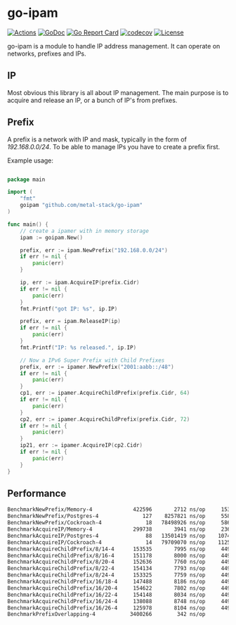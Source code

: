 # go-ipam

[![Actions](https://github.com/metal-stack/go-ipam/workflows/build/badge.svg)](https://github.com/metal-stack/go-ipam/actions)
[![GoDoc](https://godoc.org/github.com/metal-stack/go-ipam?status.svg)](https://godoc.org/github.com/metal-stack/go-ipam)
[![Go Report Card](https://goreportcard.com/badge/github.com/metal-stack/go-ipam)](https://goreportcard.com/report/github.com/metal-stack/go-ipam)
[![codecov](https://codecov.io/gh/metal-stack/go-ipam/branch/master/graph/badge.svg)](https://codecov.io/gh/metal-stack/go-ipam)
[![License](https://img.shields.io/badge/license-MIT-blue.svg)](https://github.com/metal-stack/go-ipam/blob/master/LICENSE)

go-ipam is a module to handle IP address management. It can operate on networks, prefixes and IPs.

## IP

Most obvious this library is all about IP management. The main purpose is to acquire and release an IP, or a bunch of
IP's from prefixes.

## Prefix

A prefix is a network with IP and mask, typically in the form of *192.168.0.0/24*. To be able to manage IPs you have to create a prefix first.

Example usage:

```go

package main

import (
    "fmt"
    goipam "github.com/metal-stack/go-ipam"
)

func main() {
    // create a ipamer with in memory storage
    ipam := goipam.New()

    prefix, err := ipam.NewPrefix("192.168.0.0/24")
    if err != nil {
        panic(err)
    }

    ip, err := ipam.AcquireIP(prefix.Cidr)
    if err != nil {
        panic(err)
    }
    fmt.Printf("got IP: %s", ip.IP)

    prefix, err = ipam.ReleaseIP(ip)
    if err != nil {
        panic(err)
    }
    fmt.Printf("IP: %s released.", ip.IP)

    // Now a IPv6 Super Prefix with Child Prefixes
    prefix, err := ipamer.NewPrefix("2001:aabb::/48")
    if err != nil {
        panic(err)
    }
    cp1, err := ipamer.AcquireChildPrefix(prefix.Cidr, 64)
    if err != nil {
        panic(err)
    }
    cp2, err := ipamer.AcquireChildPrefix(prefix.Cidr, 72)
    if err != nil {
        panic(err)
    }
    ip21, err := ipamer.AcquireIP(cp2.Cidr)
    if err != nil {
        panic(err)
    }
}
```

## Performance

```bash
BenchmarkNewPrefix/Memory-4             422596       2712 ns/op     1536 B/op    20 allocs/op
BenchmarkNewPrefix/Postgres-4              127    8257821 ns/op     5587 B/op   126 allocs/op
BenchmarkNewPrefix/Cockroach-4              18   78498926 ns/op     5869 B/op   128 allocs/op
BenchmarkAcquireIP/Memory-4             299738       3941 ns/op     2360 B/op    42 allocs/op
BenchmarkAcquireIP/Postgres-4               88   13501419 ns/op    10740 B/op   257 allocs/op
BenchmarkAcquireIP/Cockroach-4              14   79709070 ns/op    11253 B/op   265 allocs/op
BenchmarkAcquireChildPrefix/8/14-4      153535       7995 ns/op     4496 B/op    69 allocs/op
BenchmarkAcquireChildPrefix/8/16-4      151178       8000 ns/op     4496 B/op    69 allocs/op
BenchmarkAcquireChildPrefix/8/20-4      152636       7760 ns/op     4496 B/op    69 allocs/op
BenchmarkAcquireChildPrefix/8/22-4      154134       7793 ns/op     4496 B/op    69 allocs/op
BenchmarkAcquireChildPrefix/8/24-4      153325       7759 ns/op     4496 B/op    69 allocs/op
BenchmarkAcquireChildPrefix/16/18-4     147488       8186 ns/op     4496 B/op    69 allocs/op
BenchmarkAcquireChildPrefix/16/20-4     154622       7802 ns/op     4496 B/op    69 allocs/op
BenchmarkAcquireChildPrefix/16/22-4     154148       8034 ns/op     4496 B/op    69 allocs/op
BenchmarkAcquireChildPrefix/16/24-4     138088       8748 ns/op     4496 B/op    69 allocs/op
BenchmarkAcquireChildPrefix/16/26-4     125978       8104 ns/op     4496 B/op    69 allocs/op
BenchmarkPrefixOverlapping-4           3400266        342 ns/op        0 B/op     0 allocs/op
```